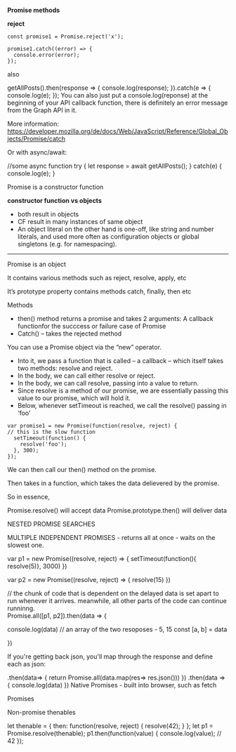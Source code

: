**Promise methods**

**reject**

```
const promise1 = Promise.reject('x');

promise1.catch((error) => {
  console.error(error);
});
```

also 

getAllPosts().then(response => {
    console.log(response);
}).catch(e => {
    console.log(e);
});
You can also just put a console.log(reponse) at the beginning of your API callback function, there is definitely an error message from the Graph API in it.

More information: https://developer.mozilla.org/de/docs/Web/JavaScript/Reference/Global_Objects/Promise/catch

Or with async/await:

//some async function
try {
    let response = await getAllPosts();
} catch(e) {
    console.log(e);
}



 
Promise is a constructor function	

**constructor function vs objects**

- both result in objects
- CF result in many instances of same object
- An object literal on the other hand is one-off, like string and number literals, and used more often as configuration objects or global singletons (e.g. for namespacing).


******

Promise is an object

It contains various methods such as reject, resolve, apply, etc

It’s prototype property contains methods catch, finally,  then etc

Methods

- then() method returns a promise and takes 2 arguments: 
  A callback functionfor the succcess or failure case of Promise
- Catch() – takes the rejected method

You can use a Promise object via the “new” operator.  

- Into it, we pass a function that is called – a callback – which itself takes two methods: resolve and reject.  
- In the body, we can call either resolve or reject. 
- In the body, we can call resolve, passing into a value to return.
- Since resolve is a method of our promise, we are essentially passing this value to our promise, which will hold it. 
- Below, whenever setTimeout is reached, we call the resolve() passing in ‘foo’

```
var promise1 = new Promise(function(resolve, reject) {
// this is the slow function
  setTimeout(function() {
    resolve('foo');
  }, 300);
});
```

We can then call our then() method on the promise.

Then takes in a function, which takes the data delievered by the promise. 

So in essence, 

Promise.resolve() will accept data
Promise.prototype.then() will deliver data

NESTED PROMISE SEARCHES

MULTIPLE INDEPENDENT PROMISES - returns all at once - waits on the slowest one.

var p1 = new Promise((resolve, reject) => {
setTimeout(function(){ resolve(5)}, 3000)
})

var p2 = new Promise((resolve, reject) => {
resolve(15)
})

// the chunk of code that is dependent on the delayed data is set apart to run whenever it arrives. meanwhile, all other parts of the code can continue runninng.  
Promise.all([p1, p2]).then(data => {

console.log(data) // an array of the two resoposes - 5, 15
const [a, b] = data

})

If you're getting back json, you'll map through the response and define each as json:

.then(data=> {
return Promise.all(data.map(res=> res.json()))
})
.then(data => {
console.log(data)
})
Native Promises - built into browser, such as fetch

 Promises

 

Non-promise thenables

let thenable = {
then: function(resolve, reject) {
resolve(42);
}
};
let p1 = Promise.resolve(thenable);
p1.then(function(value) {
console.log(value); // 42
});